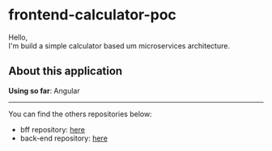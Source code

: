 # frontend-calculator-poc

Hello, <br/>
I'm build a simple calculator based um microservices architecture.<br/>

## About this application

**Using so far**: Angular <br/>

***

You can find the others repositories below:<br/>
* bff repository: [here](https://github.com/nicolasperuch/bff-calculator-poc)<br/>
* back-end repository: [here](https://github.com/nicolasperuch/backend-calculator-poc)



